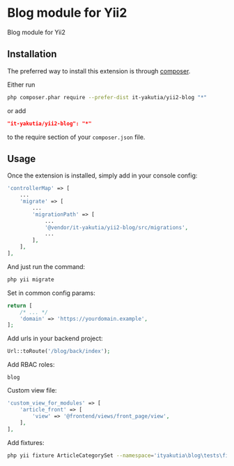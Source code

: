 Blog module for Yii2
====================
Blog module for Yii2

Installation
------------
The preferred way to install this extension is through [composer](http://getcomposer.org/download/).

Either run

```sh
php composer.phar require --prefer-dist it-yakutia/yii2-blog "*"
```

or add

```json
"it-yakutia/yii2-blog": "*"
```

to the require section of your `composer.json` file.


Usage
-----
Once the extension is installed, simply add in your console config:

```php
'controllerMap' => [
    ...
    'migrate' => [
        ...
        'migrationPath' => [
            ...
            '@vendor/it-yakutia/yii2-blog/src/migrations',
            ...
        ],
    ],
],
```

And just run the command:
```sh
php yii migrate
```

Set in common config params:

```php
return [
    /* ... */
    'domain' => 'https://yourdomain.example',
];
```

Add urls in your backend project:

```php
Url::toRoute('/blog/back/index');
```

Add RBAC roles:

```
blog
```

Custom view file:

```php
'custom_view_for_modules' => [
    'article_front' => [
        'view' => '@frontend/views/front_page/view',
    ],
],
```

Add fixtures:
```sh
php yii fixture ArticleCategorySet --namespace='ityakutia\blog\tests\fixtures' --interactive=0
```